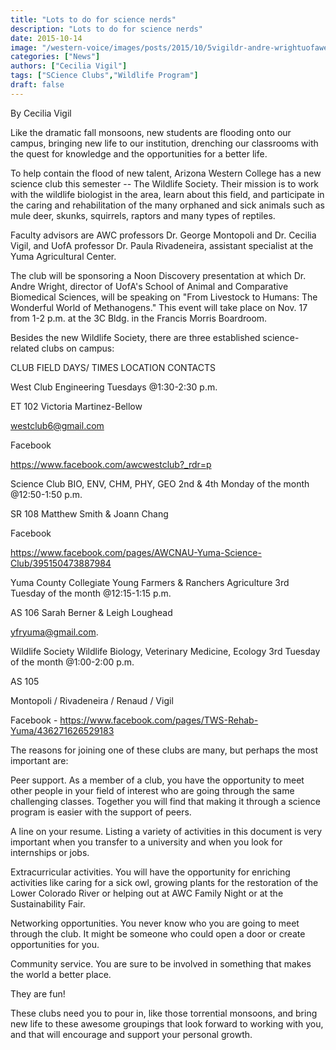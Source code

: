 ```yaml
---
title: "Lots to do for science nerds"
description: "Lots to do for science nerds"
date: 2015-10-14
image: "/western-voice/images/posts/2015/10/5vigildr-andre-wrightuofaweb.jpg"
categories: ["News"]
authors: ["Cecilia Vigil"]
tags: ["SCience Clubs","Wildlife Program"]
draft: false
---
```

By Cecilia Vigil

Like the dramatic fall monsoons, new students are flooding onto our campus, bringing new life to our institution, drenching our classrooms with the quest for knowledge and the opportunities for a better life.

To help contain the flood of new talent, Arizona Western College has a new science club this semester -- The Wildlife Society. Their mission is to work with the wildlife biologist in the area, learn about this field, and participate in the caring and rehabilitation of the many orphaned and sick animals such as mule deer, skunks, squirrels, raptors and many types of reptiles.

Faculty advisors are AWC professors Dr. George Montopoli and Dr. Cecilia Vigil, and UofA professor Dr. Paula Rivadeneira, assistant specialist at the Yuma Agricultural Center.

The club will be sponsoring a Noon Discovery presentation at which Dr. Andre Wright, director of UofA's School of Animal and Comparative Biomedical Sciences, will be speaking on "From Livestock to Humans: The Wonderful World of Methanogens." This event will take place on Nov. 17 from 1-2 p.m. at the 3C Bldg. in the Francis Morris Boardroom.

Besides the new Wildlife Society, there are three established science-related clubs on campus:

CLUB FIELD DAYS/ TIMES LOCATION CONTACTS

West Club Engineering Tuesdays @1:30-2:30 p.m.

ET 102 Victoria Martinez-Bellow

westclub6@gmail.com

Facebook

https://www.facebook.com/awcwestclub?_rdr=p

Science Club BIO, ENV, CHM, PHY, GEO 2nd & 4th Monday of the month @12:50-1:50 p.m.

SR 108 Matthew Smith & Joann Chang

Facebook

https://www.facebook.com/pages/AWCNAU-Yuma-Science-Club/395150473887984

Yuma County Collegiate Young Farmers & Ranchers Agriculture 3rd Tuesday of the month @12:15-1:15 p.m.

AS 106 Sarah Berner & Leigh Loughead

yfryuma@gmail.com.

Wildlife Society Wildlife Biology, Veterinary Medicine, Ecology 3rd Tuesday of the month @1:00-2:00 p.m.

AS 105

Montopoli / Rivadeneira / Renaud / Vigil

Facebook - https://www.facebook.com/pages/TWS-Rehab-Yuma/436271626529183

The reasons for joining one of these clubs are many, but perhaps the most important are:

Peer support. As a member of a club, you have the opportunity to meet other people in your field of interest who are going through the same challenging classes. Together you will find that making it through a science program is easier with the support of peers.

A line on your resume. Listing a variety of activities in this document is very important when you transfer to a university and when you look for internships or jobs.

Extracurricular activities. You will have the opportunity for enriching activities like caring for a sick owl, growing plants for the restoration of the Lower Colorado River or helping out at AWC Family Night or at the Sustainability Fair.

Networking opportunities. You never know who you are going to meet through the club. It might be someone who could open a door or create opportunities for you.

Community service. You are sure to be involved in something that makes the world a better place.

They are fun!

These clubs need you to pour in, like those torrential monsoons, and bring new life to these awesome groupings that look forward to working with you, and that will encourage and support your personal growth.